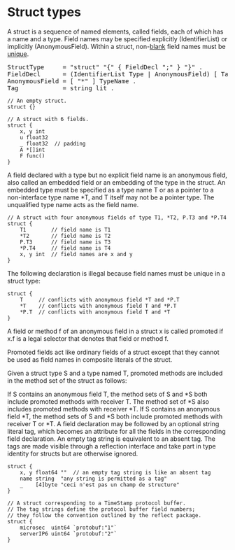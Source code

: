 # Struct types

A struct is a sequence of named elements, called fields, each of which has a name and a type. Field names may be specified explicitly (IdentifierList) or implicitly (AnonymousField). Within a struct, non-[blank](/Declarations%20and%20scope/blank_identifier.html) field names must be [unique](/Declarations%20and%20scope/uniqueness_of_identifiers.html).

<pre>
StructType     = "struct" "{" { FieldDecl ";" } "}" .
FieldDecl      = (IdentifierList Type | AnonymousField) [ Tag ] .
AnonymousField = [ "*" ] TypeName .
Tag            = string_lit .
</pre>

```
// An empty struct.
struct {}

// A struct with 6 fields.
struct {
	x, y int
	u float32
	_ float32  // padding
	A *[]int
	F func()
}
```

A field declared with a type but no explicit field name is an anonymous field, also called an embedded field or an embedding of the type in the struct. An embedded type must be specified as a type name T or as a pointer to a non-interface type name *T, and T itself may not be a pointer type. The unqualified type name acts as the field name.

```
// A struct with four anonymous fields of type T1, *T2, P.T3 and *P.T4
struct {
	T1        // field name is T1
	*T2       // field name is T2
	P.T3      // field name is T3
	*P.T4     // field name is T4
	x, y int  // field names are x and y
}
```

The following declaration is illegal because field names must be unique in a struct type:

```
struct {
	T     // conflicts with anonymous field *T and *P.T
	*T    // conflicts with anonymous field T and *P.T
	*P.T  // conflicts with anonymous field T and *T
}
```

A field or method f of an anonymous field in a struct x is called promoted if x.f is a legal selector that denotes that field or method f.

Promoted fields act like ordinary fields of a struct except that they cannot be used as field names in composite literals of the struct.

Given a struct type S and a type named T, promoted methods are included in the method set of the struct as follows:

If S contains an anonymous field T, the method sets of S and *S both include promoted methods with receiver T. The method set of *S also includes promoted methods with receiver *T.
If S contains an anonymous field *T, the method sets of S and *S both include promoted methods with receiver T or *T.
A field declaration may be followed by an optional string literal tag, which becomes an attribute for all the fields in the corresponding field declaration. An empty tag string is equivalent to an absent tag. The tags are made visible through a reflection interface and take part in type identity for structs but are otherwise ignored.

```
struct {
	x, y float64 ""  // an empty tag string is like an absent tag
	name string  "any string is permitted as a tag"
	_    [4]byte "ceci n'est pas un champ de structure"
}

// A struct corresponding to a TimeStamp protocol buffer.
// The tag strings define the protocol buffer field numbers;
// they follow the convention outlined by the reflect package.
struct {
	microsec  uint64 `protobuf:"1"`
	serverIP6 uint64 `protobuf:"2"`
}
```